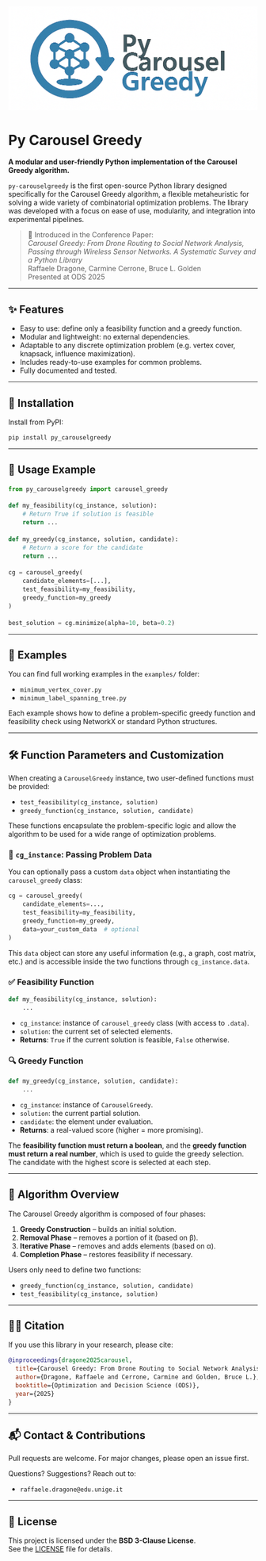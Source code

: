 ![Py Carousel Greedy Logo](https://raw.githubusercontent.com/CarmineCerrone/py_carouselgreedy/refs/heads/main/cglogo.png)
# Py Carousel Greedy

**A modular and user-friendly Python implementation of the Carousel Greedy algorithm.**

`py-carouselgreedy` is the first open-source Python library designed specifically for the Carousel Greedy algorithm, a flexible metaheuristic for solving a wide variety of combinatorial optimization problems. The library was developed with a focus on ease of use, modularity, and integration into experimental pipelines.

> 📄 Introduced in the Conference Paper:  
> *Carousel Greedy: From Drone Routing to Social Network Analysis, Passing through Wireless Sensor Networks. A Systematic Survey and a Python Library*  
> Raffaele Dragone, Carmine Cerrone, Bruce L. Golden  
> Presented at ODS 2025

---

## ✨ Features

- Easy to use: define only a feasibility function and a greedy function.
- Modular and lightweight: no external dependencies.
- Adaptable to any discrete optimization problem (e.g. vertex cover, knapsack, influence maximization).
- Includes ready-to-use examples for common problems.
- Fully documented and tested.

---

## 🚀 Installation

Install from PyPI:

```bash
pip install py_carouselgreedy
```


---

## 🔧 Usage Example

```python
from py_carouselgreedy import carousel_greedy

def my_feasibility(cg_instance, solution):
    # Return True if solution is feasible
    return ...

def my_greedy(cg_instance, solution, candidate):
    # Return a score for the candidate
    return ...

cg = carousel_greedy(
    candidate_elements=[...],
    test_feasibility=my_feasibility,
    greedy_function=my_greedy
)

best_solution = cg.minimize(alpha=10, beta=0.2)
```

---

## 📂 Examples

You can find full working examples in the `examples/` folder:

- `minimum_vertex_cover.py`
- `minimum_label_spanning_tree.py`

Each example shows how to define a problem-specific greedy function and feasibility check using NetworkX or standard Python structures.

---

## 🛠️ Function Parameters and Customization

When creating a `CarouselGreedy` instance, two user-defined functions must be provided:

- `test_feasibility(cg_instance, solution)`
- `greedy_function(cg_instance, solution, candidate)`

These functions encapsulate the problem-specific logic and allow the algorithm to be used for a wide range of optimization problems.

### 🔁 `cg_instance`: Passing Problem Data

You can optionally pass a custom `data` object when instantiating the `carousel_greedy` class:

```python
cg = carousel_greedy(
    candidate_elements=...,
    test_feasibility=my_feasibility,
    greedy_function=my_greedy,
    data=your_custom_data  # optional
)
```

This `data` object can store any useful information (e.g., a graph, cost matrix, etc.) and is accessible inside the two functions through `cg_instance.data`.

### ✅ Feasibility Function

```python
def my_feasibility(cg_instance, solution):
    ...
```

- `cg_instance`: instance of `carousel_greedy` class (with access to `.data`).
- `solution`: the current set of selected elements.
- **Returns**: `True` if the current solution is feasible, `False` otherwise.

### 🔍 Greedy Function

```python
def my_greedy(cg_instance, solution, candidate):
    ...
```

- `cg_instance`: instance of `CarouselGreedy`.
- `solution`: the current partial solution.
- `candidate`: the element under evaluation.
- **Returns**: a real-valued score (higher = more promising).

The **feasibility function must return a boolean**, and the **greedy function must return a real number**, which is used to guide the greedy selection. The candidate with the highest score is selected at each step.

---

## 📖 Algorithm Overview

The Carousel Greedy algorithm is composed of four phases:

1. **Greedy Construction** – builds an initial solution.
2. **Removal Phase** – removes a portion of it (based on β).
3. **Iterative Phase** – removes and adds elements (based on α).
4. **Completion Phase** – restores feasibility if necessary.

Users only need to define two functions:
- `greedy_function(cg_instance, solution, candidate)`
- `test_feasibility(cg_instance, solution)`

---

## 🧑‍🔬 Citation

If you use this library in your research, please cite:

```bibtex
@inproceedings{dragone2025carousel,
  title={Carousel Greedy: From Drone Routing to Social Network Analysis, Passing through Wireless Sensor Networks. A Systematic Survey and a Python Library},
  author={Dragone, Raffaele and Cerrone, Carmine and Golden, Bruce L.},
  booktitle={Optimization and Decision Science (ODS)},
  year={2025}
}
```

---

## 📬 Contact & Contributions

Pull requests are welcome. For major changes, please open an issue first.

Questions? Suggestions? Reach out to:

- `raffaele.dragone@edu.unige.it`

---

## 📄 License

This project is licensed under the **BSD 3-Clause License**.  
See the [LICENSE](./LICENSE) file for details.
